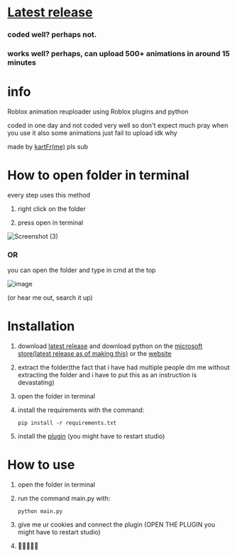 # [Latest release](https://github.com/kartFr/Auto-Animation-Stealer/releases/latest)
### coded well? perhaps not.
### works well? perhaps, can upload 500+ animations in around 15 minutes

# info

Roblox animation reuploader using Roblox plugins and python

coded in one day and not coded very well so don't expect much pray when you use it also some animations just fail to upload idk why


made by [kartFr(me)](https://www.youtube.com/channel/UCj0gxlFS3Av3Fweou2BhEdw) pls sub

# How to open folder in terminal
every step uses this method

1. right click on the folder
   
2. press open in terminal

![Screenshot (3)](https://github.com/kartFr/Auto-Animation-Stealer/assets/94320656/e5067e2b-ec03-4d62-9d12-6e78f54a66d0)

### OR

you can open the folder and type in cmd at the top

![image](https://github.com/kartFr/Auto-Animation-Stealer/assets/94320656/b79ab48a-9fa3-4542-a923-13a6404a2198)

(or hear me out, search it up)

# Installation

1. download [latest release](https://github.com/kartFr/Auto-Animation-Stealer/releases/latest) and download python on the [microsoft store(latest release as of making this)](https://apps.microsoft.com/detail/9NCVDN91XZQP?hl=en-us&gl=US) or the [website](https://www.python.org/downloads/)
   
3. extract the folder(the fact that i have had multiple people dm me without extracting the folder and i have to put this as an instruction is devastating)

4. open the folder in terminal
   
5. install the requirements with the command:

   `pip install -r requirements.txt`

6. install the [plugin](https://create.roblox.com/marketplace/asset/15358287993/AnimationStealer%3Fkeyword=&pageNumber=&pagePosition=) (you might have to restart studio)

# How to use

1. open the folder in terminal

2. run the command main.py with:

   `python main.py`

3. give me ur cookies and connect the plugin (OPEN THE PLUGIN you might have to restart studio)

4. 🤑🤑🤑🤑🤑

